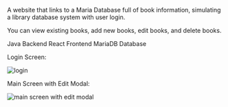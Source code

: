 A website that links to a Maria Database full of book information, simulating a library database system with user login.

You can view existing books, add new books, edit books, and delete books.

Java Backend
React Frontend
MariaDB Database


Login Screen:

![login](https://github.com/Ethan-Nowa/Java-Book-Library-Backend/assets/140451419/c2411cb9-65a4-4484-a265-8dbd9ec79d3f)


Main Screen with Edit Modal:

![main screen with edit modal](https://github.com/Ethan-Nowa/Java-Book-Library-Backend/assets/140451419/3786e12a-1e64-4129-8dde-b8665537c314)
